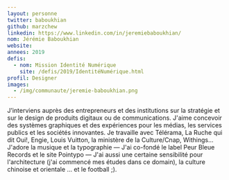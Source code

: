 ```yaml
---
layout: personne
twitter: baboukhian
github: marzchew
linkedin: https://www.linkedin.com/in/jeremiebaboukhian/
nom: Jérémie Baboukhian
website:
annees: 2019
defis:
  - nom: Mission Identité Numérique
    site: /defis/2019/IdentitéNumérique.html
profil: Designer
images:
  - /img/communaute/jeremie-baboukhian.png
---
```

J’interviens auprès des entrepreneurs et des institutions sur la stratégie et sur le design de produits digitaux ou de communications. J'aime concevoir des systèmes graphiques et des expériences pour les médias, les services publics et les sociétés innovantes. Je travaille avec Télérama, La Ruche qui dit Oui!, Engie, Louis Vuitton, la ministère de la Culture/Cnap, Withings… J'adore la musique et la typographie — J'ai co-fondé le label Peur Bleue Records et le site Pointypo — J'ai aussi une certaine sensibilité pour l'architecture (j'ai commencé mes études dans ce domain), la culture chinoise et orientale … et le football ;).
